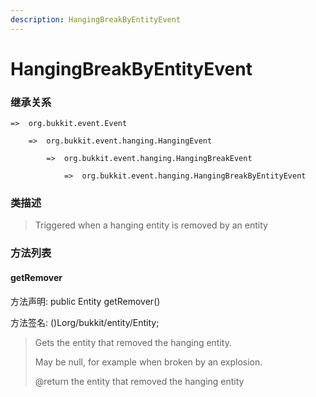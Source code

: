 ```yaml
---
description: HangingBreakByEntityEvent
---
```


# HangingBreakByEntityEvent

### 继承关系

    =>  org.bukkit.event.Event

        =>  org.bukkit.event.hanging.HangingEvent

            =>  org.bukkit.event.hanging.HangingBreakEvent

                =>  org.bukkit.event.hanging.HangingBreakByEntityEvent

### 类描述

> Triggered when a hanging entity is removed by an entity

### 方法列表

#### getRemover

方法声明: public Entity getRemover()

方法签名: ()Lorg/bukkit/entity/Entity;

> Gets the entity that removed the hanging entity.
>
> May be null, for example when broken by an explosion.
>
> @return the entity that removed the hanging entity